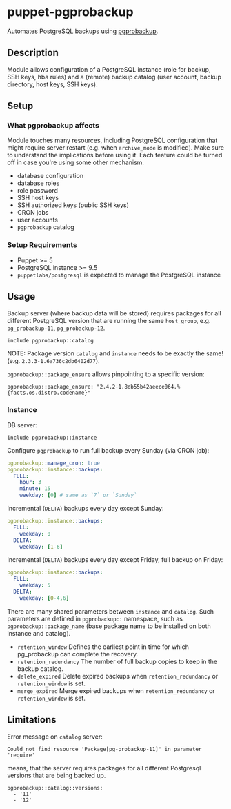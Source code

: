 # puppet-pgprobackup

Automates PostgreSQL backups using [pgprobackup](https://postgrespro.github.io/pg_probackup/).

## Description

Module allows configuration of a PostgreSQL instance (role for backup, SSH keys, hba rules) and a (remote) backup catalog (user account, backup directory, host keys, SSH keys).

## Setup

### What pgprobackup affects

Module touches many resources, including PostgreSQL configuration that might require server restart (e.g. when `archive_mode` is modified). Make sure to understand the implications before using it. Each feature could be turned off in case you're using some other mechanism.

 - database configuration
 - database roles
 - role password
 - SSH host keys
 - SSH authorized keys (public SSH keys)
 - CRON jobs
 - user accounts
 - `pgprobackup` catalog

### Setup Requirements

 - Puppet >= 5
 - PostgreSQL instance >= 9.5
 - `puppetlabs/postgresql` is expected to manage the PostgreSQL instance

## Usage

Backup server (where backup data will be stored) requires packages for all different PostgreSQL version that are running the same `host_group`, e.g. `pg_probackup-11`, `pg_probackup-12`.
```puppet
include pgprobackup::catalog
```
NOTE: Package version `catalog` and `instance` needs to be exactly the same! (e.g. `2.3.3-1.6a736c2db6402d77`).

`pgprobackup::package_ensure` allows pinpointing to a specific version:
```puppet
pgprobackup::package_ensure: "2.4.2-1.8db55b42aeece064.%{facts.os.distro.codename}"
```

### Instance

DB server:
```puppet
include pgprobackup::instance
```
Configure `pgprobackup` to run full backup every Sunday (via CRON job):
```yaml
pgprobackup::manage_cron: true
pgprobackup::instance::backups:
  FULL:
    hour: 3
    minute: 15
    weekday: [0] # same as `7` or `Sunday`
```
Incremental (`DELTA`) backups every day except Sunday:
```yaml
pgprobackup::instance::backups:
  FULL:
    weekday: 0
  DELTA:
    weekday: [1-6]
```

Incremental (`DELTA`) backups every day except Friday, full backup on Friday:
```yaml
pgprobackup::instance::backups:
  FULL:
    weekday: 5
  DELTA:
    weekday: [0-4,6]
```

There are many shared parameters between `instance` and `catalog`. Such parameters are defined in `pgprobackup::` namespace, such as `pgprobackup::package_name` (base package name to be installed on both instance and catalog).

 * `retention_window` Defines the earliest point in time for which pg_probackup can complete the recovery.
 * `retention_redundancy` The number of full backup copies to keep in the backup catalog.
 * `delete_expired` Delete expired backups when `retention_redundancy` or `retention_window` is set.
 * `merge_expired` Merge expired backups when `retention_redundancy` or `retention_window` is set.


## Limitations

Error message on `catalog` server:
```
Could not find resource 'Package[pg-probackup-11]' in parameter 'require'
```

means, that the server requires packages for all different Postgresql versions that are being backed up.
```
pgprobackup::catalog::versions:
  - '11'
  - '12'
```